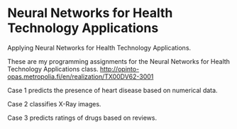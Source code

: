 # Neural Networks for Health Technology Applications
Applying Neural Networks for Health Technology Applications.

These are my programming assignments for the Neural Networks for Health Technology Applications class.
http://opinto-opas.metropolia.fi/en/realization/TX00DV62-3001

Case 1 predicts the presence of heart disease based on numerical data.

Case 2 classifies X-Ray images.

Case 3 predicts ratings of drugs based on reviews.
